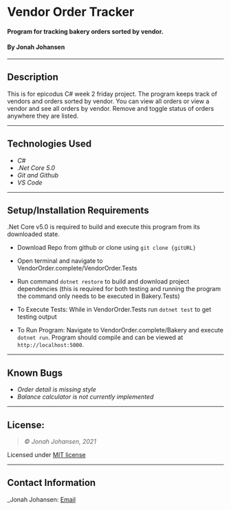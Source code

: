 # Vendor Order Tracker

#### Program for tracking bakery orders sorted by vendor.

#### By Jonah Johansen

* * *

## Description
This is for epicodus C# week 2 friday project. The program keeps track of vendors and orders sorted by vendor. You can view all orders or view a vendor and see all orders by vendor. Remove and toggle status of orders anywhere they are listed.

* * *

## Technologies Used

* _C#_
* _.Net Core 5.0_
* _Git and Github_
* _VS Code_

* * *

## Setup/Installation Requirements

.Net Core v5.0 is required to build and execute this program from its downloaded state.

* Download Repo from github or clone using ```git clone {gitURL}```
* Open terminal and navigate to VendorOrder.complete/VendorOrder.Tests
* Run command ```dotnet restore``` to build and download project dependencies (this is required for both testing and running the program the command only needs to be executed in Bakery.Tests)

* To Execute Tests: While in VendorOrder.Tests run ```dotnet test``` to get testing output
* To Run Program: Navigate to VendorOrder.complete/Bakery and execute ```dotnet run```. Program should compile and can be viewed at ```http://localhost:5000```.

* * *

## Known Bugs

* _Order detail is missing style_
* _Balance calculator is not currently implemented_

* * *

## License:
> *&copy; Jonah Johansen, 2021*

Licensed under [MIT license](https://mit-license.org/)

* * *

## Contact Information
_Jonah Johansen: [Email](johansenjonah+git@gmail.com)